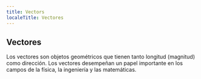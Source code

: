 ```yaml
---
title: Vectors
localeTitle: Vectores
---
```

## Vectores

Los vectores son objetos geométricos que tienen tanto longitud (magnitud) como dirección. Los vectores desempeñan un papel importante en los campos de la física, la ingeniería y las matemáticas.